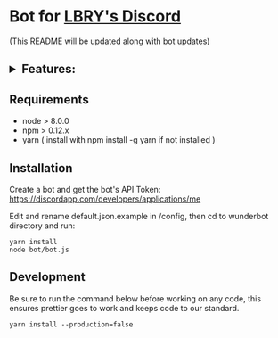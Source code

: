 # Bot for [LBRY's Discord](https://discord.gg/tgnNHf5)

(This README will be updated along with bot updates)


<h2>
<details style="font-size=30px;"><summary>Features:</summary>

* Price bot displays price of lbc for currency given.

  *Responds to `!price <cur> <amount>`*

* Stats bot displays current market stats of lbc.

  *Responds to `!stats`*

* Hash bot displays current hashrate of lbc network. Also Includes to calculate given MH/s to LBC & fiat per hr, day, week, month.

  *Responds to `!hash`*

  *Responds to `!hash power <MH/s> <fiat>`*

* AltStats bot displays current market stats of specfied currency

  *Responds to `!altstats <coin>`*

* AltPrice bot displays current price for given coin and currency

  *Responds to `!altprice <coin> <currency> <amount>`*

* Github Release Notes bot displays release notes for current lbry-app release.

  *Responds to `!releasenotes`*

  *(moderator only) `!releasenotes post` - send to release notes channel*

* Purge Bot deletes X amount of messages.

  *(moderator only)  Responds to `!purge <X>`*

* Speech bot displays top claim from provided image name(coming soon posting to
  speech).

  *Responds to `!speech <imagename>`*

* Welcome bot sends Direct Message when new users join,

  *(moderator only) Responds to `!welcome <@username>`*

* Timeout bot assigns members the timeout roll for X-minutes where they are restricted from talking

  *(moderator only) Responds to `!timeout <@username> <Mins>`*

* Roll Setter bot allows users to assign themselves rolls

  *Responds to `!addrole <role-name>` - Adds to Role*

  *Responds to `!delrole <role-name>` - Deletes from Role*

  *Responds to `!roles` - List Available Roles*

* Spam Detection Bot to Prevent Discord Raids and Spammers

* Dynamic plugin loading with permission support.

* LBRY URL Linker displays lbry:// urls as open.lbry.io links to make them clickable

</details>
</h2>

## Requirements

* node > 8.0.0
* npm > 0.12.x
* yarn ( install with npm install -g yarn if not installed )

## Installation

Create a bot and get the bot's API Token:
https://discordapp.com/developers/applications/me

Edit and rename default.json.example in /config, then cd to wunderbot directory
and run:

```
yarn install
node bot/bot.js
```

## Development

Be sure to run the command below before working on any code, this ensures
prettier goes to work and keeps code to our standard.

```
yarn install --production=false
```
